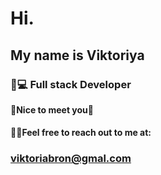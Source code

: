 # Hi. 
## My name is Viktoriya
### 👩💻 Full stack Developer
👀**Nice to meet you**👀
#### 💁‍♀Feel free to reach out to me at:
### viktoriabron@gmal.com
